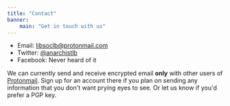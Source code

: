 ```yaml
---
title: "Contact"
banner:
    main: "Get in touch with us"
---
```

- Email: [libsoclb@protonmail.com](mailto:libsoclb@protonmail.com)
- Twitter: [@anarchistlb](https://twitter.com/anarchistlb)
- Facebook: Never heard of it

We can currently send and receive encrypted email **only** with other users of [Protonmail](https://protonmail.com). Sign up for an account there if you plan on sending any information that you don't want prying eyes to see. Or let us know if you'd prefer a PGP key.
